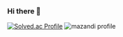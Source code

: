 ### Hi there 👋

[![Solved.ac Profile](http://mazassumnida.wtf/api/v2/generate_badge?boj=woo036325)](https://solved.ac/woo036325/)
![mazandi profile](http://mazandi.herokuapp.com/api?handle=woo036325&theme=dark)
